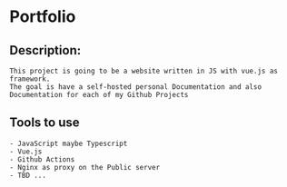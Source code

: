 # Portfolio

## Description:
    This project is going to be a website written in JS with vue.js as framework. 
    The goal is have a self-hosted personal Documentation and also Documentation for each of my Github Projects



## Tools to use

    - JavaScript maybe Typescript
    - Vue.js
    - Github Actions
    - Nginx as proxy on the Public server
    - TBD ...